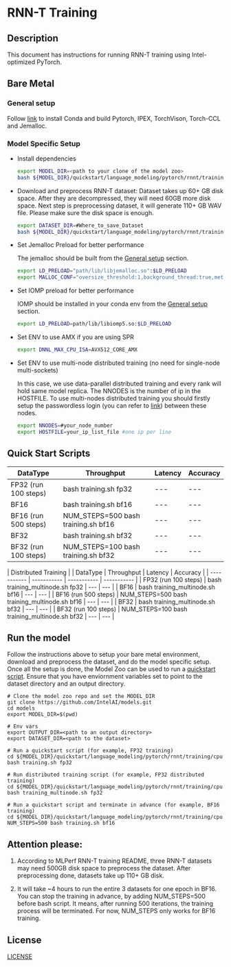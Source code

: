 # RNN-T Training

## Description

This document has instructions for running RNN-T training using Intel-optimized PyTorch.

## Bare Metal
### General setup

Follow [link](/docs/general/pytorch/BareMetalSetup.md) to install Conda and build Pytorch, IPEX, TorchVison, Torch-CCL and Jemalloc.

### Model Specific Setup
* Install dependencies
  ```bash
  export MODEL_DIR=<path to your clone of the model zoo>
  bash ${MODEL_DIR}/quickstart/language_modeling/pytorch/rnnt/training/cpu/install_dependency.sh
  ```

* Download and preprocess RNN-T dataset:
  Dataset takes up 60+ GB disk space. After they are decompressed, they will need 60GB more disk space. Next step is preprocessing dataset, it will generate 110+ GB WAV file. Please make sure the disk space is enough.
  ```bash
  export DATASET_DIR=#Where_to_save_Dataset
  bash ${MODEL_DIR}/quickstart/language_modeling/pytorch/rnnt/training/cpu/download_dataset.sh
  ```

* Set Jemalloc Preload for better performance

  The jemalloc should be built from the [General setup](#general-setup) section.
  ```bash
  export LD_PRELOAD="path/lib/libjemalloc.so":$LD_PRELOAD
  export MALLOC_CONF="oversize_threshold:1,background_thread:true,metadata_thp:auto,dirty_decay_ms:9000000000,muzzy_decay_ms:9000000000"
  ```

* Set IOMP preload for better performance

  IOMP should be installed in your conda env from the [General setup](#general-setup) section.
  ```bash
  export LD_PRELOAD=path/lib/libiomp5.so:$LD_PRELOAD
  ```

* Set ENV to use AMX if you are using SPR
  ```bash
  export DNNL_MAX_CPU_ISA=AVX512_CORE_AMX
  ```
* Set ENV to use multi-node distributed training (no need for single-node multi-sockets)

  In this case, we use data-parallel distributed training and every rank will hold same model replica. The NNODES is the number of ip in the HOSTFILE. To use multi-nodes distributed training you should firstly setup the passwordless login (you can refer to [link](https://linuxize.com/post/how-to-setup-passwordless-ssh-login/)) between these nodes. 
  ```bash
  export NNODES=#your_node_number
  export HOSTFILE=your_ip_list_file #one ip per line
  ```

## Quick Start Scripts

|  DataType   | Throughput  |  Latency    |   Accuracy  |
| ----------- | ----------- | ----------- | ----------- |
| FP32 (run 100 steps)        | bash training.sh fp32 | --- | --- |
| BF16        | bash training.sh bf16 | --- | --- |
| BF16 (run 500 steps)       | NUM_STEPS=500 bash training.sh bf16 | --- | --- |
| BF32        | bash training.sh bf32 | --- | --- |
| BF32 (run 100 steps)       | NUM_STEPS=100 bash training.sh bf32 | --- | --- |

|               Distributed Training                    |
|  DataType   | Throughput  |  Latency    |   Accuracy  |
| ----------- | ----------- | ----------- | ----------- |
| FP32 (run 100 steps)       | bash training_multinode.sh fp32 | --- | --- |
| BF16        | bash training_multinode.sh bf16 | --- | --- |
| BF16 (run 500 steps)        | NUM_STEPS=500 bash training_multinode.sh bf16 | --- | --- |
| BF32        | bash training_multinode.sh bf32 | --- | --- |
| BF32 (run 100 steps)        | NUM_STEPS=100 bash training_multinode.sh bf32 | --- | --- |
## Run the model

Follow the instructions above to setup your bare metal environment, download and
preprocess the dataset, and do the model specific setup. Once all the setup is done,
the Model Zoo can be used to run a [quickstart script](#quick-start-scripts).
Ensure that you have enviornment variables set to point to the dataset directory and
an output directory.

```
# Clone the model zoo repo and set the MODEL_DIR
git clone https://github.com/IntelAI/models.git
cd models
export MODEL_DIR=$(pwd)

# Env vars
export OUTPUT_DIR=<path to an output directory>
export DATASET_DIR=<path to the dataset>

# Run a quickstart script (for example, FP32 training)
cd ${MODEL_DIR}/quickstart/language_modeling/pytorch/rnnt/training/cpu
bash training.sh fp32

# Run distributed training script (for example, FP32 distributed training)
cd ${MODEL_DIR}/quickstart/language_modeling/pytorch/rnnt/training/cpu
bash training_multinode.sh fp32

# Run a quickstart script and terminate in advance (for example, BF16 training)
cd ${MODEL_DIR}/quickstart/language_modeling/pytorch/rnnt/training/cpu
NUM_STEPS=500 bash training.sh bf16
```
## Attention please:
1. According to MLPerf RNN-T training README, three RNN-T datasets may need 500GB disk space to preprocess the dataset. After preprocessing done, datasets take up 110+ GB disk.

2. It will take ~4 hours to run the entire 3 datasets for one epoch in BF16. You can stop the training in advance, by adding NUM_STEPS=500 before bash script. It means, after running 500 iterations, the training process will be terminated. For now, NUM_STEPS only works for BF16 training.

<!--- 80. License -->
## License

[LICENSE](/LICENSE)
